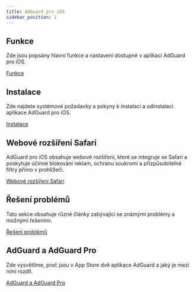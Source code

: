 ```yaml
---
title: AdGuard pro iOS
sidebar_position: 1
---
```


## Funkce

Zde jsou popsány hlavní funkce a nastavení dostupné v aplikaci AdGuard pro iOS.

[Funkce](/adguard-for-ios/features/features.md)

## Instalace

Zde najdete systémové požadavky a pokyny k instalaci a odinstalaci aplikace AdGuard pro iOS.

[Instalace](/adguard-for-ios/installation.md)

## Webové rozšíření Safari

AdGuard pro iOS obsahuje webové rozšíření, které se integruje se Safari a poskytuje účinné blokování reklam, ochranu soukromí a přizpůsobitelné filtry přímo v prohlížeči.

[Webové rozšíření Safari](/adguard-for-ios/web-extension.md)

## Řešení problémů

Tato sekce obsahuje různé články zabývající se známými problémy a možnými řešeními.

[Řešení problémů](/adguard-for-android/solving-problems/solving-problems.md)

## AdGuard a AdGuard Pro

Zde vysvětlíme, proč jsou v App Store dvě aplikace AdGuard a jaký je mezi nimi rozdíl.

[AdGuard a AdGuard Pro](/adguard-for-ios/adguard-and-adguard-pro.md)
